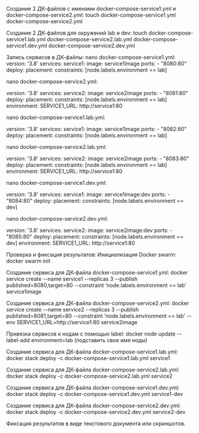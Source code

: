 Создание 2 ДК-файлов с именами docker-compose-service1.yml и docker-compose-service2.yml:
touch docker-compose-service1.yml docker-compose-service2.yml

Создание 2 ДК-файлов для окружений lab и dev:
touch docker-compose-service1.lab.yml docker-compose-service2.lab.yml docker-compose-service1.dev.yml docker-compose-service2.dev.yml

Запись сервисов в ДК-файлы: nano docker-compose-service1.yml:
version: '3.8'
services:
  service1:
    image: service1image
    ports:
      - "8080:80"
    deploy:
      placement:
        constraints: [node.labels.environment == lab]

nano docker-compose-service2.yml:

version: '3.8'
services:
  service2:
    image: service2image
    ports:
      - "8081:80"
    deploy:
      placement:
        constraints: [node.labels.environment == lab]
    environment:
      SERVICE1_URL: http://service1:80

nano docker-compose-service1.lab.yml:

version: '3.8'
services:
  service1:
    image: service1image
    ports:
      - "8082:80"
    deploy:
      placement:
        constraints: [node.labels.environment == lab]

nano docker-compose-service2.lab.yml:

version: '3.8'
services:
  service2:
    image: service2image
    ports:
      - "8083:80"
    deploy:
      placement:
        constraints: [node.labels.environment == lab]
    environment:
      SERVICE1_URL: http://service1:80

nano docker-compose-service1.dev.yml:

version: '3.8'
services:
  service1:
    image: service1image:dev
    ports:
      - "8084:80"
    deploy:
      placement:
        constraints: [node.labels.environment == dev]

nano docker-compose-service2.dev.yml:

version: '3.8'
services:
  service2:
    image: service2image:dev
    ports:
      - "8085:80"
    deploy:
      placement:
        constraints: [node.labels.environment == dev]
    environment:
      SERVICE1_URL: http://service1:80

Проверка и фиксация результатов:
Инициализация Docker swarm:
docker swarm init

Создание сервиса для ДК-файла docker-compose-service1.yml:
docker service create --name service1 --replicas 3 --publish published=8080,target=80 --constraint 'node.labels.environment == lab' service1image

Создание сервиса для ДК-файла docker-compose-service2.yml:
docker service create --name service2 --replicas 3 --publish published=8081,target=80 --constraint 'node.labels.environment == lab' --env SERVICE1_URL=http://service1:80 service2image

Привязка сервисов к нодам с помощью label:
docker node update --label-add environment=lab <node-name>(подставить свое имя ноды)

Создание сервиса для ДК-файла docker-compose-service1.lab.yml:
docker stack deploy -c docker-compose-service1.lab.yml service1

Создание сервиса для ДК-файла docker-compose-service2.lab.yml:
docker stack deploy -c docker-compose-service2.lab.yml service2

Создание сервиса для ДК-файла docker-compose-service1.dev.yml:
docker stack deploy -c docker-compose-service1.dev.yml service1-dev

Создание сервиса для ДК-файла docker-compose-service2.dev.yml:
docker stack deploy -c docker-compose-service2.dev.yml service2-dev

Фиксация результатов в виде текстового документа или скриншотов.